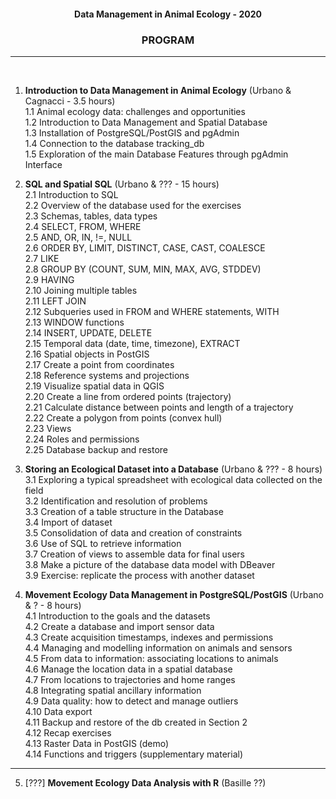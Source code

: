 #### <p align="center">Data Management in Animal Ecology - 2020</p>
### <p align="center">PROGRAM </p>  
---
&nbsp;  
1. **Introduction to Data Management in Animal Ecology** (Urbano & Cagnacci - 3.5 hours)  
 1.1 Animal ecology data: challenges and opportunities  
 1.2 Introduction to Data Management and Spatial Database  
 1.3 Installation of PostgreSQL/PostGIS and pgAdmin  
 1.4 Connection to the database tracking_db  
 1.5 Exploration of the main Database Features through pgAdmin Interface   

2. **SQL and Spatial SQL** (Urbano & ??? - 15 hours)  
 2.1 Introduction to SQL  
 2.2 Overview of the database used for the exercises  
 2.3 Schemas, tables, data types  
 2.4 SELECT, FROM, WHERE  
 2.5 AND, OR, IN, !=, NULL  
 2.6 ORDER BY, LIMIT,  DISTINCT, CASE, CAST, COALESCE  
 2.7 LIKE  
 2.8 GROUP BY (COUNT, SUM, MIN, MAX, AVG, STDDEV)  
 2.9 HAVING  
 2.10 Joining multiple tables  
 2.11 LEFT JOIN  
 2.12 Subqueries used in FROM and WHERE statements, WITH  
 2.13 WINDOW functions  
 2.14 INSERT, UPDATE, DELETE  
 2.15 Temporal data (date, time, timezone), EXTRACT  
 2.16 Spatial objects in PostGIS  
 2.17 Create a point from coordinates  
 2.18 Reference systems and projections  
 2.19 Visualize spatial data in QGIS    
 2.20 Create a line from ordered points (trajectory)  
 2.21 Calculate distance between points and length of a trajectory  
 2.22 Create a polygon from points (convex hull)  
 2.23 Views  
 2.24 Roles and permissions  
 2.25 Database backup and restore  

3. **Storing an Ecological Dataset into a Database**  (Urbano & ??? - 8 hours)  
 3.1 Exploring a typical spreadsheet with ecological data collected on the field  
 3.2 Identification and resolution of problems  
 3.3 Creation of a table structure in the Database  
 3.4 Import of dataset  
 3.5 Consolidation of data and creation of constraints  
 3.6 Use of SQL to retrieve information  
 3.7 Creation of views to assemble data for final users  
 3.8 Make a picture of the database data model with DBeaver  
 3.9 Exercise: replicate the process with another dataset  

4. **Movement Ecology Data Management in PostgreSQL/PostGIS**  (Urbano & ? - 8 hours)  
 4.1 Introduction to the goals and the datasets  
 4.2 Create a database and import sensor data  
 4.3 Create acquisition timestamps, indexes and permissions  
 4.4 Managing and modelling information on animals and sensors  
 4.5 From data to information: associating locations to animals  
 4.6 Manage the location data in a spatial database  
 4.7 From locations to trajectories and home ranges  
 4.8 Integrating spatial ancillary information  
 4.9 Data quality: how to detect and manage outliers  
 4.10 Data export  
 4.11 Backup and restore of the db created in Section 2  
 4.12 Recap exercises  
 4.13 Raster Data in PostGIS (demo)  
 4.14 Functions and triggers (supplementary material)  

---

5. [???] **Movement Ecology Data Analysis with R** (Basille ??)
